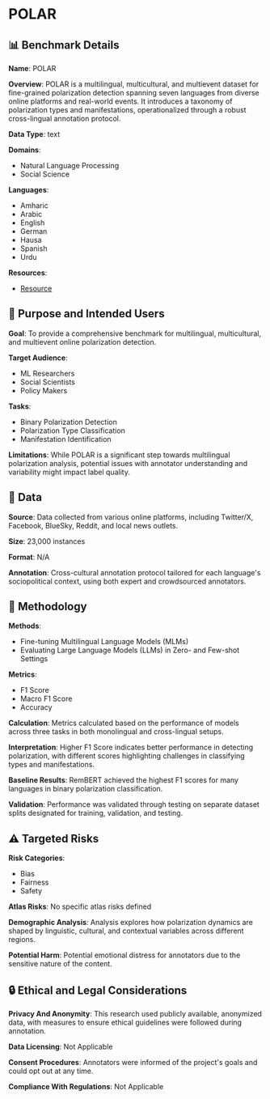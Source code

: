 # POLAR

## 📊 Benchmark Details

**Name**: POLAR

**Overview**: POLAR is a multilingual, multicultural, and multievent dataset for fine-grained polarization detection spanning seven languages from diverse online platforms and real-world events. It introduces a taxonomy of polarization types and manifestations, operationalized through a robust cross-lingual annotation protocol.

**Data Type**: text

**Domains**:
- Natural Language Processing
- Social Science

**Languages**:
- Amharic
- Arabic
- English
- German
- Hausa
- Spanish
- Urdu

**Resources**:
- [Resource](https://arxiv.org/abs/2505.20624)

## 🎯 Purpose and Intended Users

**Goal**: To provide a comprehensive benchmark for multilingual, multicultural, and multievent online polarization detection.

**Target Audience**:
- ML Researchers
- Social Scientists
- Policy Makers

**Tasks**:
- Binary Polarization Detection
- Polarization Type Classification
- Manifestation Identification

**Limitations**: While POLAR is a significant step towards multilingual polarization analysis, potential issues with annotator understanding and variability might impact label quality.

## 💾 Data

**Source**: Data collected from various online platforms, including Twitter/X, Facebook, BlueSky, Reddit, and local news outlets.

**Size**: 23,000 instances

**Format**: N/A

**Annotation**: Cross-cultural annotation protocol tailored for each language's sociopolitical context, using both expert and crowdsourced annotators.

## 🔬 Methodology

**Methods**:
- Fine-tuning Multilingual Language Models (MLMs)
- Evaluating Large Language Models (LLMs) in Zero- and Few-shot Settings

**Metrics**:
- F1 Score
- Macro F1 Score
- Accuracy

**Calculation**: Metrics calculated based on the performance of models across three tasks in both monolingual and cross-lingual setups.

**Interpretation**: Higher F1 Score indicates better performance in detecting polarization, with different scores highlighting challenges in classifying types and manifestations.

**Baseline Results**: RemBERT achieved the highest F1 scores for many languages in binary polarization classification.

**Validation**: Performance was validated through testing on separate dataset splits designated for training, validation, and testing.

## ⚠️ Targeted Risks

**Risk Categories**:
- Bias
- Fairness
- Safety

**Atlas Risks**:
No specific atlas risks defined

**Demographic Analysis**: Analysis explores how polarization dynamics are shaped by linguistic, cultural, and contextual variables across different regions.

**Potential Harm**: Potential emotional distress for annotators due to the sensitive nature of the content.

## 🔒 Ethical and Legal Considerations

**Privacy And Anonymity**: This research used publicly available, anonymized data, with measures to ensure ethical guidelines were followed during annotation.

**Data Licensing**: Not Applicable

**Consent Procedures**: Annotators were informed of the project's goals and could opt out at any time.

**Compliance With Regulations**: Not Applicable
